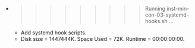 * >>>>>>>>> Running inst-min-con-03-systemd-hooks.sh ...
  * Add systemd hook scripts.
  * Disk size = 1447444K. Space Used = 72K. Runtime = 00:00:00:00.
